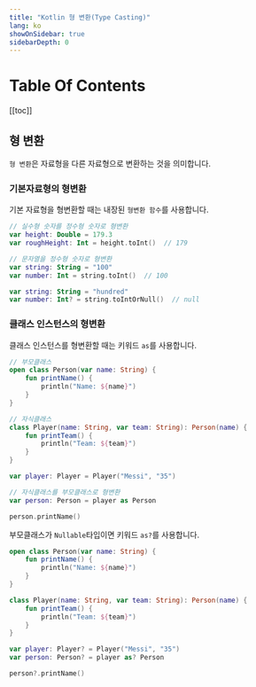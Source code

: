 ```yaml
---
title: "Kotlin 형 변환(Type Casting)"
lang: ko
showOnSidebar: true
sidebarDepth: 0
---
```


# Table Of Contents
[[toc]]

## 형 변환
`형 변환`은 자료형을 다른 자료형으로 변환하는 것을 의미합니다.

### 기본자료형의 형변환
기본 자료형을 형변환할 때는 내장된 `형변환 함수`를 사용합니다.
``` kotlin
// 실수형 숫자를 정수형 숫자로 형변환
var height: Double = 179.3
var roughHeight: Int = height.toInt()  // 179
```
``` kotlin
// 문자열을 정수형 숫자로 형변환
var string: String = "100"
var number: Int = string.toInt()  // 100
```
``` kotlin
var string: String = "hundred"
var number: Int? = string.toIntOrNull()  // null
``` 


### 클래스 인스턴스의 형변환
클래스 인스턴스를 형변환할 때는 키워드 `as`를 사용합니다. 
``` kotlin
// 부모클래스
open class Person(var name: String) {
    fun printName() {
        println("Name: ${name}")
    }
}

// 자식클래스
class Player(name: String, var team: String): Person(name) {
    fun printTeam() {
        println("Team: ${team}")
    }
}

var player: Player = Player("Messi", "35")

// 자식클래스를 부모클래스로 형변환
var person: Person = player as Person

person.printName()
``` 
부모클래스가 `Nullable`타입이면 키워드 `as?`를 사용합니다. 
``` kotlin
open class Person(var name: String) {
    fun printName() {
        println("Name: ${name}")
    }
}

class Player(name: String, var team: String): Person(name) {
    fun printTeam() {
        println("Team: ${team}")
    }
}

var player: Player? = Player("Messi", "35")
var person: Person? = player as? Person

person?.printName()
```